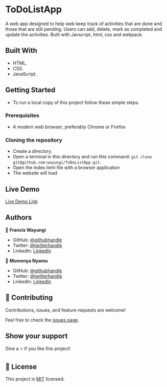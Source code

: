 # ToDoListApp
A web app designed to help web keep track of activities that are done and those that are still pending. Users can add, delete, mark as completed and update the activities. Built with Javscript, html, css and webpack.

## Built With

- HTML.
- CSS.
- JavaScript.


## Getting Started

- To run a local copy of this project follow these simple steps.

### Prerequisites
- A modern web browser, preferably Chrome or Firefox

### Cloning the repository
- Create a directory.
- Open a terminal in this directory and run this command: `git clone git@github.com:wayungi/ToDoListApp.git`.
- Open the index.html file with a browser application
- The website will load

## Live Demo

[Live Demo Link](https://wayungi.github.io/ToDoListApp/)

## Authors

👤 **Francis Wayungi**

- GitHub: [@githubhandle](https://github.com/wayungi)
- Twitter: [@twitterhandle](https://twitter.com/FrancisWayungi)
- LinkedIn: [LinkedIn](https://linkedin.com/in/francis-wayungi-3aa626231)

👤 **Mumenya Nyamu**
- GitHub: [@githubhandle](https://github.com/Nyame-Wolf/)
- Twitter: [@twitterhandle](https://twitter.com/Mumenyam)
- LinkedIn: [LinkedIn](https://www.linkedin.com/in/mumenya-nyamu-web-designer-data-enthusiast/) 

## 🤝 Contributing

Contributions, issues, and feature requests are welcome!

Feel free to check the [issues page](../../issues/).

## Show your support

Give a ⭐️ if you like this project!

## 📝 License

This project is [MIT](./MIT.md) licensed.
